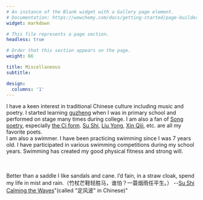 ```yaml
---
# An instance of the Blank widget with a Gallery page element.
# Documentation: https://wowchemy.com/docs/getting-started/page-builder/
widget: markdown

# This file represents a page section.
headless: true

# Order that this section appears on the page.
weight: 66

title: Miscellaneous
subtitle: 

design:
  columns: '1'
---
```


I have a keen interest in traditional Chinese culture including music and poetry. I started learning 
<a href="https://en.wikipedia.org/wiki/Guzheng">guzheng</a> when I was in primary school and performed on stage many times during college. I am also a fan of <a href="https://en.wikipedia.org/wiki/Song_poetry">Song poetry</a>, especially <a href="https://en.wikipedia.org/wiki/C%C3%AD_(poetry)">the Ci form</a>. <a href="https://en.wikipedia.org/wiki/Su_Shi">Su Shi</a>, <a href="https://en.wikipedia.org/wiki/Liu_Yong_(Song_dynasty)">Liu Yong</a>,  <a href="[https://en.wikipedia.org/wiki/Nalan_Xingde](https://en.wikipedia.org/wiki/Xin_Qiji)">Xin Qiji</a>, etc. are all my favorite poets. 
<br />I am also a swimmer. I have been practicing swimming since I was 7 years old. I have participated in various swimming competitions during my school years. Swimming has created my good physical fitness and strong will.

<br /><br />Better than a saddle I like sandals and cane. I’d fain, in a straw cloak, spend my life in mist and rain.（竹杖芒鞋轻胜马，谁怕？一蓑烟雨任平生。） --<a href="https://en.wikipedia.org/wiki/Su_Shi">Su Shi</a> <a href="https://en.wikipedia.org/wiki/Su_Shi">Calming the Waves</a>"(called "定风波" in Chinese)"

